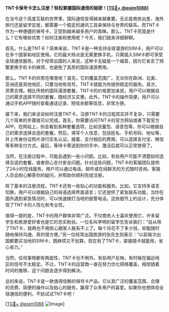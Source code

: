 **TNT卡保号卡怎么注册？轻松掌握国际通信的秘密！[[TG💪+ @esim1088](https://t.me/s/esim1088)]**

在当今这个高度互联的世界里，国际通信变得越来越重要。无论是商务出差、海外旅行还是留学定居，都需要一个稳定的通讯工具来保持与世界的联系。而TNT卡作为一种便捷的保号卡，正受到越来越多用户的青睐。那么，TNT卡究竟是什么？它有哪些优势？如何注册和使用呢？今天，我们就来详细聊聊。

首先，什么是TNT卡？简单来说，TNT卡是一种支持全球漫游的SIM卡，用户可以在多个国家和地区使用。它的最大特点是无需更换手机，只需插入SIM卡即可享受全球通信服务。对于经常出国的人来说，这种卡无疑是一个福音，因为它省去了频繁更换手机卡的麻烦，也避免了高昂的国际漫游费用。

那么，TNT卡的优势在哪里呢？首先，它的覆盖范围广。无论你在欧洲、北美、亚洲还是其他地区，只要当地有信号，TNT卡就能为你提供稳定的服务。其次，资费合理。相比传统的国际漫游套餐，TNT卡的价格更加亲民，用户可以根据自己的需求选择不同的套餐，既经济又实惠。此外，TNT卡的操作简便，用户可以通过手机APP随时查看通话记录、短信余额等信息，非常方便。

接下来，我们来谈谈如何注册TNT卡。注册TNT卡的过程其实并不复杂，只需要几个简单的步骤就可以完成。首先，你需要访问TNT卡的官方网站或者下载官方APP。在网站上，你会看到各种套餐选项，比如流量包、语音包等，你可以根据自己的需求选择合适的套餐。然后，填写个人信息，包括姓名、手机号码、地址等，并上传身份证照片进行实名认证。接着，支付相应的费用，可以选择支付宝、微信等多种支付方式。最后，等待卡寄送到你的手中，激活后就可以正常使用了。

当然，在注册过程中，可能会遇到一些小问题。比如，有些用户可能不清楚如何选择合适的套餐，或者担心支付安全问题。针对这些问题，TNT卡的客服团队提供了24小时在线服务，用户可以通过电话、邮件或在线聊天的方式随时咨询。客服人员会耐心解答你的疑问，并帮助你顺利完成注册。

除了基本的注册流程，TNT卡还有一些贴心的功能和服务。比如，它支持多语言切换，用户可以根据自己的母语选择界面语言；它还提供了紧急联系功能，当你在国外遇到紧急情况时，可以快速拨打当地的报警电话。这些细节上的设计，充分体现了TNT卡的人性化和专业性。

值得一提的是，TNT卡的用户群体非常广泛。不仅商务人士喜欢使用它，许多留学生和旅游爱好者也是它的忠实粉丝。一位名叫李明的留学生告诉我们：“自从用了TNT卡，我再也不用担心跟家人联系不上了。每个月花不了多少钱，却能随时随地保持沟通，真的很方便。”另一位经常出国旅游的张先生则表示：“以前每次出国都要买当地的SIM卡，既麻烦又不划算。现在有了TNT卡，直接插卡就能用，省心省力。”

当然，任何事物都有两面性，TNT卡也不例外。有些用户反映，有时候在偏远地区的信号不太稳定。不过，TNT卡的运营商一直在努力优化网络覆盖，相信随着时间的推移，这个问题会逐步得到解决。

总的来说，TNT卡是一款值得信赖的保号卡产品。它以其广泛的覆盖范围、合理的资费、简便的操作以及贴心的服务，赢得了众多用户的喜爱。如果你也想体验全球通信的便利，不妨试试TNT卡吧！

[[TG💪+ @esim1088](https://t.me/s/esim1088) ![Image](https://i.postimg.cc/4NQfJmqS/Snipaste-2025-05-13-00-14-12.png)]